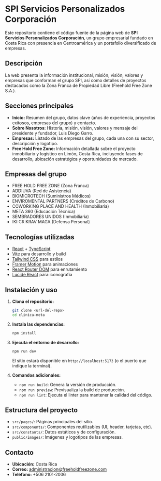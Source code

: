 # SPI Servicios Personalizados Corporación

Este repositorio contiene el código fuente de la página web de **SPI Servicios Personalizados Corporación**, un grupo empresarial fundado en Costa Rica con presencia en Centroamérica y un portafolio diversificado de empresas.

## Descripción

La web presenta la información institucional, misión, visión, valores y empresas que conforman el grupo SPI, así como detalles de proyectos destacados como la Zona Franca de Propiedad Libre (Freehold Free Zone S.A.).

## Secciones principales

- **Inicio:** Resumen del grupo, datos clave (años de experiencia, proyectos exitosos, empresas del grupo) y contacto.
- **Sobre Nosotros:** Historia, misión, visión, valores y mensaje del presidente y fundador, Luis Diego Garro.
- **Empresas:** Listado de las empresas del grupo, cada una con su sector, descripción y logotipo.
- **Free Hold Free Zone:** Información detallada sobre el proyecto inmobiliario y logístico en Limón, Costa Rica, incluyendo fases de desarrollo, ubicación estratégica y oportunidades de mercado.

## Empresas del grupo

- FREE HOLD FREE ZONE (Zona Franca)
- ADDIUVA (Red de Asistencia)
- BIOMICROTECH (Suministros Médicos)
- ENVIROMENTAL PARTNERS (Créditos de Carbono)
- COWORKING PLACE AND HEALTH (Inmobiliaria)
- META 360 (Educación Técnica)
- SEMBRADORES UNIDOS (Inmobiliaria)
- IKI CR KRAV MAGA (Defensa Personal)

## Tecnologías utilizadas

- [React](https://react.dev/) + [TypeScript](https://www.typescriptlang.org/)
- [Vite](https://vitejs.dev/) para desarrollo y build
- [Tailwind CSS](https://tailwindcss.com/) para estilos
- [Framer Motion](https://www.framer.com/motion/) para animaciones
- [React Router DOM](https://reactrouter.com/) para enrutamiento
- [Lucide React](https://lucide.dev/) para iconografía

## Instalación y uso

1. **Clona el repositorio:**
   ```bash
   git clone <url-del-repo>
   cd clinica-meta
   ```
2. **Instala las dependencias:**
   ```bash
   npm install
   ```
3. **Ejecuta el entorno de desarrollo:**
   ```bash
   npm run dev
   ```
   El sitio estará disponible en `http://localhost:5173` (o el puerto que indique la terminal).

4. **Comandos adicionales:**
   - `npm run build`: Genera la versión de producción.
   - `npm run preview`: Previsualiza la build de producción.
   - `npm run lint`: Ejecuta el linter para mantener la calidad del código.

## Estructura del proyecto

- `src/pages/`: Páginas principales del sitio.
- `src/components/`: Componentes reutilizables (UI, header, tarjetas, etc).
- `src/constants/`: Datos estáticos y de configuración.
- `public/images/`: Imágenes y logotipos de las empresas.

## Contacto

- **Ubicación:** Costa Rica
- **Correo:** administracion@freeholdfreezone.com
- **Teléfono:** +506 2101-2006



